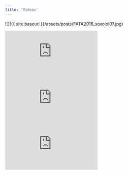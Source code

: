 ```yaml
---
title: 'Videos'
---
```

![]({{ site.baseurl }}/assets/posts/FATA2016_xoxolol07.jpg)

<div class="video-wrapper video-wrapper-16x9">
  <iframe src="https://player.vimeo.com/video/171169435?title=0&byline=0&portrait=0" frameborder="0" allowfullscreen="allowfullscreen"></iframe>
</div>

<div class="video-wrapper video-wrapper-16x9">
  <iframe src="https://player.vimeo.com/video/125080738?title=0&byline=0&portrait=0" frameborder="0" allowfullscreen="allowfullscreen"></iframe>
</div>

<div class="video-wrapper video-wrapper-16x9">
  <iframe src="https://player.vimeo.com/video/171869957?title=0&byline=0&portrait=0" frameborder="0" allowfullscreen="allowfullscreen"></iframe>
</div>
